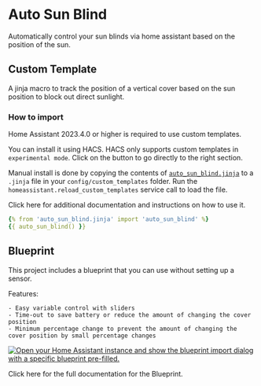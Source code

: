 # Auto Sun Blind
Automatically control your sun blinds via home assistant based on the position of the sun.

## Custom Template

A jinja macro to track the position of a vertical cover based on the sun position to block out direct sunlight.

### How to import
Home Assistant 2023.4.0 or higher is required to use custom templates.

You can install it using HACS. HACS only supports custom templates in `experimental mode`. Click on the button to go directly to the right section.

Manual install is done by copying the contents of [`auto_sun_blind.jinja`](https://github.com/langestefan/auto-sun-blind/blob/main/auto_sun_blind.jinja) to a `.jinja` file in your `config/custom_templates` folder. Run the `homeassistant.reload_custom_templates` service call to load the file.

Click here for additional documentation and instructions on how to use it.

```yaml
{% from 'auto_sun_blind.jinja' import 'auto_sun_blind' %}
{{ auto_sun_blind() }}
```
## Blueprint
This project includes a blueprint that you can use without setting up a sensor.

Features:

    - Easy variable control with sliders
    - Time-out to save battery or reduce the amount of changing the cover position
    - Minimum percentage change to prevent the amount of changing the cover position by small percentage changes

[![Open your Home Assistant instance and show the blueprint import dialog with a specific blueprint pre-filled.](https://my.home-assistant.io/badges/blueprint_import.svg)](https://my.home-assistant.io/redirect/blueprint_import/?blueprint_url=https%3A%2F%2Fgithub.com%2Flangestefan%2Fauto-sun-blind%2Fblob%2Fmain%2Fblueprints%2Fauto_sun_blind.yaml)

Click here for the full documentation for the Blueprint.